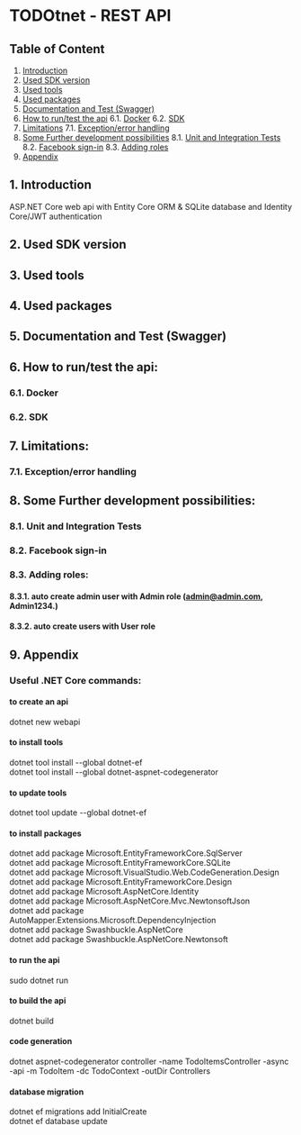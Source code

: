 # TODOtnet - REST API
## Table of Content
1. [Introduction](#introduction)
2. [Used SDK version](#used-sdk-version)
3. [Used tools](#used-tools)
4. [Used packages](#used-packages)
5. [Documentation and Test (Swagger)](#documentation-and-test-swagger)
6. [How to run/test the api](#how-to-run-test-the-api:)
	6.1. [Docker](#docker)
	6.2. [SDK](#sdk)
7. [Limitations](#limitations)
    7.1. [Exception/error handling](#exception-error-handling)
8. [Some Further development possibilities](#some-further-development-possibilities)
	8.1. [Unit and Integration Tests](#unit-and-integration-tests)
	8.2. [Facebook sign-in](#facebook-sign-in)
	8.3. [Adding roles](#adding-roles)
9. [Appendix](#appendix)

## 1. Introduction
ASP.NET Core web api with Entity Core ORM & SQLite database and Identity Core/JWT authentication
## 2. Used SDK version
## 3. Used tools
## 4. Used packages
## 5. Documentation and Test (Swagger)
## 6. How to run/test the api:
### 6.1. Docker
### 6.2. SDK
## 7. Limitations:
### 7.1. Exception/error handling
## 8. Some Further development possibilities:
### 8.1. Unit and Integration Tests
### 8.2. Facebook sign-in
### 8.3. Adding roles:
#### 8.3.1. auto create admin user with Admin role (admin@admin.com, Admin1234.)
#### 8.3.2. auto create users with User role

## 9. Appendix
### Useful .NET Core commands:
#### to create an api
dotnet new webapi

#### to install tools
dotnet tool install --global dotnet-ef\
dotnet tool install --global dotnet-aspnet-codegenerator

#### to update tools
dotnet tool update --global dotnet-ef

#### to install packages
dotnet add package Microsoft.EntityFrameworkCore.SqlServer\
dotnet add package Microsoft.EntityFrameworkCore.SQLite\
dotnet add package Microsoft.VisualStudio.Web.CodeGeneration.Design\
dotnet add package Microsoft.EntityFrameworkCore.Design\
dotnet add package Microsoft.AspNetCore.Identity\
dotnet add package Microsoft.AspNetCore.Mvc.NewtonsoftJson\
dotnet add package AutoMapper.Extensions.Microsoft.DependencyInjection\
dotnet add package Swashbuckle.AspNetCore\
dotnet add package Swashbuckle.AspNetCore.Newtonsoft

#### to run the api
sudo dotnet run

#### to build the api
dotnet build

#### code generation
dotnet aspnet-codegenerator controller -name TodoItemsController -async -api -m TodoItem -dc TodoContext -outDir Controllers

#### database migration
dotnet ef migrations add InitialCreate\
dotnet ef database update